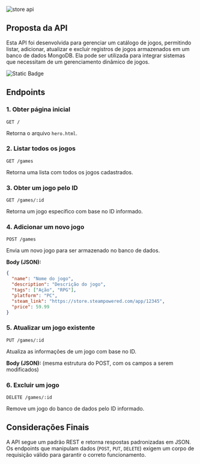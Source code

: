 
![store api](https://github.com/user-attachments/assets/c6fcb170-5744-4cae-be59-8559514a4a83)

## Proposta da API
Esta API foi desenvolvida para gerenciar um catálogo de jogos, permitindo listar, adicionar, atualizar e excluir registros de jogos armazenados em um banco de dados MongoDB. Ela pode ser utilizada para integrar sistemas que necessitam de um gerenciamento dinâmico de jogos.

![Static Badge](https://img.shields.io/badge/Acesse_aqui-yellow?style=for-the-badge&link=https%3A%2F%2Fgame-ay28botmr-igorfonseca05s-projects.vercel.app%2F)


## Endpoints

### 1. **Obter página inicial**
```http
GET /
```
Retorna o arquivo `hero.html`.

### 2. **Listar todos os jogos**
```http
GET /games
```
Retorna uma lista com todos os jogos cadastrados.

### 3. **Obter um jogo pelo ID**
```http
GET /games/:id
```
Retorna um jogo específico com base no ID informado.

### 4. **Adicionar um novo jogo**
```http
POST /games
```
Envia um novo jogo para ser armazenado no banco de dados.

**Body (JSON):**
```json
{
  "name": "Nome do jogo",
  "description": "Descrição do jogo",
  "tags": ["Ação", "RPG"],
  "platform": "PC",
  "steam_link": "https://store.steampowered.com/app/12345",
  "price": 59.99
}
```

### 5. **Atualizar um jogo existente**
```http
PUT /games/:id
```
Atualiza as informações de um jogo com base no ID.

**Body (JSON):** (mesma estrutura do POST, com os campos a serem modificados)

### 6. **Excluir um jogo**
```http
DELETE /games/:id
```
Remove um jogo do banco de dados pelo ID informado.

## Considerações Finais
A API segue um padrão REST e retorna respostas padronizadas em JSON. Os endpoints que manipulam dados (`POST`, `PUT`, `DELETE`) exigem um corpo de requisição válido para garantir o correto funcionamento.


